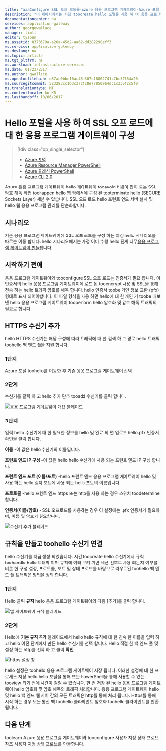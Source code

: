 ```yaml
---
title: "aaaConfigure SSL 오프 로드를-Azure 응용 프로그램 게이트웨이-Azure 포털 | Microsoft Docs"
description: "이 페이지에서는 지침 toocreate hello 포털을 사용 하 여 응용 프로그램 게이트웨이 ssl 오프 로드"
documentationcenter: na
services: application-gateway
author: georgewallace
manager: timlt
editor: tysonn
ms.assetid: 8373379a-a26a-45d2-aa62-dd282298eff3
ms.service: application-gateway
ms.devlang: na
ms.topic: article
ms.tgt_pltfrm: na
ms.workload: infrastructure-services
ms.date: 01/23/2017
ms.author: gwallace
ms.openlocfilehash: e87ac0bbe10ac45e307c18802741c7bc31764a20
ms.sourcegitcommit: 523283cc1b3c37c428e77850964dc1c33742c5f0
ms.translationtype: MT
ms.contentlocale: ko-KR
ms.lasthandoff: 10/06/2017
---
```

# <a name="configure-an-application-gateway-for-ssl-offload-by-using-hello-portal"></a>Hello 포털을 사용 하 여 SSL 오프 로드에 대 한 응용 프로그램 게이트웨이 구성

> [!div class="op_single_selector"]
> * [Azure 포털](application-gateway-ssl-portal.md)
> * [Azure Resource Manager PowerShell](application-gateway-ssl-arm.md)
> * [Azure 클래식 PowerShell](application-gateway-ssl.md)
> * [Azure CLI 2.0](application-gateway-ssl-cli.md)

Azure 응용 프로그램 게이트웨이 hello 게이트웨이 tooavoid 비용이 많이 드는 SSL 암호 해독 작업 toohappen hello 웹 팜에서에 구성 된 tooterminate hello (SECURE Sockets Layer) 세션 수 있습니다. SSL 오프 로드 hello 프런트 엔드 서버 설치 및 hello 웹 응용 프로그램 관리를 단순화합니다.

## <a name="scenario"></a>시나리오

기존 응용 프로그램 게이트웨이에 SSL 오프 로드를 구성 하는 과정 hello 시나리오를 따르는 이동 합니다. hello 시나리오에서는 가정 이미 수행 hello 단계 너무[응용 프로그램 게이트웨이 만들](application-gateway-create-gateway-portal.md)합니다.

## <a name="before-you-begin"></a>시작하기 전에

응용 프로그램 게이트웨이와 tooconfigure SSL 오프 로드는 인증서가 필요 합니다. 이 인증서의 hello 응용 프로그램 게이트웨이에 로드 된 tooencrypt 사용 및 SSL을 통해 전송 하는 hello 트래픽 암호를 해독 합니다. hello 인증서 toobe 개인 정보 교환 (pfx) 형태로 표시 되어야합니다. 이 파일 형식을 사용 하면 hello에 대 한 개인 키 toobe 내보낸 hello 응용 프로그램 게이트웨이 tooperform hello 암호화 및 암호 해독 트래픽의 필요로 합니다.

## <a name="add-an-https-listener"></a>HTTPS 수신기 추가

hello HTTPS 수신기는 해당 구성에 따라 트래픽에 대 한 검색 하 고 경로 hello 트래픽 toohello 백 엔드 풀을 지원 합니다.

### <a name="step-1"></a>1단계

Azure 포털 toohello를 이동한 후 기존 응용 프로그램 게이트웨이 선택

### <a name="step-2"></a>2단계

수신기를 클릭 하 고 hello 추가 단추 tooadd 수신기를 클릭 합니다.

![응용 프로그램 게이트웨이 개요 블레이드][1]

### <a name="step-3"></a>3단계

입력 hello 수신기에 대 한 필요한 정보를 hello 및 완료 되 면 업로드 hello.pfx 인증서 확인을 클릭 합니다.

**이름** -이 값은 hello 수신기의 이름입니다.

**프런트 엔드 IP 구성** -이 값은 hello hello 수신기에 사용 되는 프런트 엔드 IP 구성 합니다.

**프런트 엔드 포트 (이름/포트)** -hello 프런트 엔드 응용 프로그램 게이트웨이 hello 및 사용 하는 hello 실제 포트에 사용 되는 hello 포트의 이름입니다.

**프로토콜** -hello 프런트 엔드 https 또는 http를 사용 하는 경우 스위치 toodetermine 합니다.

**인증서(이름/암호)** - SSL 오프로드를 사용하는 경우 이 설정에는 .pfx 인증서가 필요하며, 이름 및 암호가 필요합니다.

![수신기 추가 블레이드][2]

## <a name="create-a-rule-and-associate-it-toohello-listener"></a>규칙을 만들고 toohello 수신기 연결

hello 수신기를 지금 생성 되었습니다. 시간 toocreate hello 수신기에서 규칙 toohandle hello 트래픽 이며 규칙에 여러 쿠키 기반 세션 선호도 사용 되는지 여부를 비롯 한 구성 설정, 프로토콜, 포트 및 상태 프로브를 바탕으로 라우트된 toohello 백 엔드 풀 트래픽은 방법을 정의 합니다.

### <a name="step-1"></a>1단계

Hello 클릭 **규칙** hello 응용 프로그램 게이트웨이의 다음 [추가]를 클릭 합니다.

![앱 게이트웨이 규칙 블레이드][3]

### <a name="step-2"></a>2단계

Hello에 **기본 규칙 추가** 블레이드에서 hello hello 규칙에 대 한 친숙 한 이름을 입력 하 고 hello 이전 단계에서 만든 hello 수신기를 선택 합니다. Hello 적절 한 백 엔드 풀 및 설정 하는 http를 선택 하 고 클릭 **확인**

![https 설정 창][4]

hello 설정은 toohello 응용 프로그램 게이트웨이 저장 됩니다. 이러한 설정에 대 한 프로세스 저장 hello hello 포털을 통해 또는 PowerShell을 통해 사용할 수 있는 tooview 되기 전에 시간이 걸릴 수 있습니다. 한 번 저장 된 hello 응용 프로그램 게이트웨이 hello 암호화 및 암호 해독의 트래픽 처리합니다. 응용 프로그램 게이트웨이 hello 및 hello 백 엔드 웹 서버 간의 모든 트래픽은 http를 통해 처리 됩니다. Https를 통해 시작 하는 경우 모든 통신 백 toohello 클라이언트 암호화 toohello 클라이언트를 반환 됩니다.

## <a name="next-steps"></a>다음 단계

toolearn Azure 응용 프로그램 게이트웨이와 tooconfigure 사용자 지정 상태 프로브 참조 [사용자 지정 상태 프로브를 만들](application-gateway-create-gateway-portal.md)합니다.

[1]: ./media/application-gateway-ssl-portal/figure1.png
[2]: ./media/application-gateway-ssl-portal/figure2.png
[3]: ./media/application-gateway-ssl-portal/figure3.png
[4]: ./media/application-gateway-ssl-portal/figure4.png
